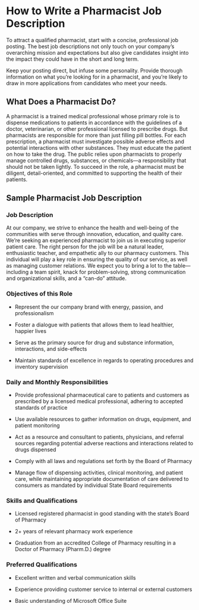 # How to Write a Pharmacist Job Description

To attract a qualified pharmacist, start with a concise, professional job posting. The best job descriptions not only touch on your company’s overarching mission and expectations but also give candidates insight into the impact they could have in the short and long term.

Keep your posting direct, but infuse some personality. Provide thorough information on what you’re looking for in a pharmacist, and you’re likely to draw in more applications from candidates who meet your needs.
## What Does a Pharmacist Do?

A pharmacist is a trained medical professional whose primary role is to dispense medications to patients in accordance with the guidelines of a doctor, veterinarian, or other professional licensed to prescribe drugs. But pharmacists are responsible for more than just filling pill bottles. For each prescription, a pharmacist must investigate possible adverse effects and potential interactions with other substances. They must educate the patient on how to take the drug. The public relies upon pharmacists to properly manage controlled drugs, substances, or chemicals—a responsibility that should not be taken lightly. To succeed in the role, a pharmacist must be diligent, detail-oriented, and committed to supporting the health of their patients.
## Sample Pharmacist Job Description

### Job Description

At our company, we strive to enhance the health and well-being of the communities with serve through innovation, education, and quality care. We’re seeking an experienced pharmacist to join us in executing superior patient care. The right person for the job will be a natural leader, enthusiastic teacher, and empathetic ally to our pharmacy customers. This individual will play a key role in ensuring the quality of our service, as well as managing customer relations. We expect you to bring a lot to the table—including a team spirit, knack for problem-solving, strong communication and organizational skills, and a “can-do” attitude.

### Objectives of this Role

* Represent the our company brand with energy, passion, and professionalism

* Foster a dialogue with patients that allows them to lead healthier, happier lives

* Serve as the primary source for drug and substance information, interactions, and side-effects

* Maintain standards of excellence in regards to operating procedures and inventory supervision

### Daily and Monthly Responsibilities

* Provide professional pharmaceutical care to patients and customers as prescribed by a licensed medical professional, adhering to accepted standards of practice

* Use available resources to gather information on drugs, equipment, and patient monitoring

* Act as a resource and consultant to patients, physicians, and referral sources regarding potential adverse reactions and interactions related to drugs dispensed

* Comply with all laws and regulations set forth by the Board of Pharmacy

* Manage flow of dispensing activities, clinical monitoring, and patient care, while maintaining appropriate documentation of care delivered to consumers as mandated by individual State Board requirements

### Skills and Qualifications

* Licensed registered pharmacist in good standing with the state’s Board of Pharmacy

* 2+ years of relevant pharmacy work experience

* Graduation from an accredited College of Pharmacy resulting in a Doctor of Pharmacy (Pharm.D.) degree

### Preferred Qualifications

* Excellent written and verbal communication skills

* Experience providing customer service to internal or external customers

* Basic understanding of Microsoft Office Suite

